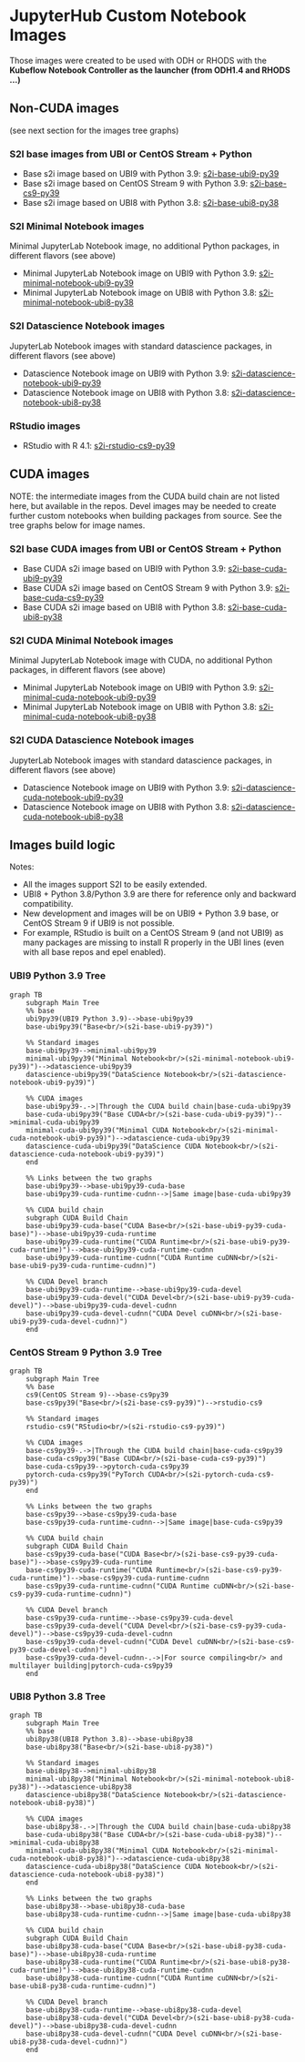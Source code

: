 # JupyterHub Custom Notebook Images

Those images were created to be used with ODH or RHODS with the **Kubeflow Notebook Controller as the launcher (from ODH1.4 and RHODS ...)**

## Non-CUDA images

(see next section for the images tree graphs)

### S2I base images from UBI or CentOS Stream + Python

- Base s2i image based on UBI9 with Python 3.9: [s2i-base-ubi9-py39](https://quay.io/repository/guimou/s2i-base-ubi9-py39)
- Base s2i image based on CentOS Stream 9 with Python 3.9: [s2i-base-cs9-py39](https://quay.io/repository/guimou/s2i-base-cs9-py39)
- Base s2i image based on UBI8 with Python 3.8: [s2i-base-ubi8-py38](https://quay.io/repository/guimou/s2i-base-ubi8-py38)

### S2I Minimal Notebook images

Minimal JupyterLab Notebook image, no additional Python packages, in different flavors (see above)

- Minimal JupyterLab Notebook image on UBI9 with Python 3.9: [s2i-minimal-notebook-ubi9-py39](https://quay.io/repository/guimou/s2i-minimal-notebook-ubi9-py39)
- Minimal JupyterLab Notebook image on UBI8 with Python 3.8: [s2i-minimal-notebook-ubi8-py38](https://quay.io/repository/guimou/s2i-minimal-notebook-ubi8-py38)

### S2I Datascience Notebook images

JupyterLab Notebook images with standard datascience packages, in different flavors (see above)

- Datascience Notebook image on UBI9 with Python 3.9: [s2i-datascience-notebook-ubi9-py39](https://quay.io/repository/guimou/s2i-datascience-notebook-ubi9-py39)
- Datascience Notebook image on UBI8 with Python 3.8: [s2i-datascience-notebook-ubi8-py38](https://quay.io/repository/guimou/s2i-datascience-notebook-ubi8-py38)

### RStudio images

- RStudio with R 4.1: [s2i-rstudio-cs9-py39](https://quay.io/repository/guimou/s2i-rstudio-cs9-py39)

## CUDA images

NOTE: the intermediate images from the CUDA build chain are not listed here, but available in the repos. Devel images may be needed to create further custom notebooks when building packages from source. See the tree graphs below for image names.

### S2I base CUDA images from UBI or CentOS Stream + Python

- Base CUDA s2i image based on UBI9 with Python 3.9: [s2i-base-cuda-ubi9-py39](https://quay.io/repository/guimou/s2i-base-ubi9-py39)
- Base CUDA s2i image based on CentOS Stream 9 with Python 3.9: [s2i-base-cuda-cs9-py39](https://quay.io/repository/guimou/s2i-base-cs9-py39)
- Base CUDA s2i image based on UBI8 with Python 3.8: [s2i-base-cuda-ubi8-py38](https://quay.io/repository/guimou/s2i-base-ubi8-py38)

### S2I CUDA Minimal Notebook images

Minimal JupyterLab Notebook image with CUDA, no additional Python packages, in different flavors (see above)

- Minimal JupyterLab Notebook image on UBI9 with Python 3.9: [s2i-minimal-cuda-notebook-ubi9-py39](https://quay.io/repository/guimou/s2i-minimal-cuda-notebook-ubi9-py39)
- Minimal JupyterLab Notebook image on UBI8 with Python 3.8: [s2i-minimal-cuda-notebook-ubi8-py38](https://quay.io/repository/guimou/s2i-minimal-cuda-notebook-ubi8-py38)

### S2I CUDA Datascience Notebook images

JupyterLab Notebook images with standard datascience packages, in different flavors (see above)

- Datascience Notebook image on UBI9 with Python 3.9: [s2i-datascience-cuda-notebook-ubi9-py39](https://quay.io/repository/guimou/s2i-datascience-cuda-notebook-ubi9-py39)
- Datascience Notebook image on UBI8 with Python 3.8: [s2i-datascience-cuda-notebook-ubi8-py38](https://quay.io/repository/guimou/s2i-datascience-cuda-notebook-ubi8-py38)

## Images build logic

Notes:

- All the images support S2I to be easily extended.
- UBI8 + Python 3.8/Python 3.9 are there for reference only and backward compatibility.
- New development and images will be on UBI9 + Python 3.9 base, or CentOS Stream 9 if UBI9 is not possible.
- For example, RStudio is built on a CentOS Stream 9 (and not UBI9) as many packages are missing to install R properly in the UBI lines (even with all base repos and epel enabled).

### UBI9 Python 3.9 Tree

```mermaid
graph TB
    subgraph Main Tree
    %% base
    ubi9py39(UBI9 Python 3.9)-->base-ubi9py39
    base-ubi9py39("Base<br/>(s2i-base-ubi9-py39)")

    %% Standard images
    base-ubi9py39-->minimal-ubi9py39
    minimal-ubi9py39("Minimal Notebook<br/>(s2i-minimal-notebook-ubi9-py39)")-->datascience-ubi9py39
    datascience-ubi9py39("DataScience Notebook<br/>(s2i-datascience-notebook-ubi9-py39)")

    %% CUDA images
    base-ubi9py39-.->|Through the CUDA build chain|base-cuda-ubi9py39
    base-cuda-ubi9py39("Base CUDA<br/>(s2i-base-cuda-ubi9-py39)")-->minimal-cuda-ubi9py39
    minimal-cuda-ubi9py39("Minimal CUDA Notebook<br/>(s2i-minimal-cuda-notebook-ubi9-py39)")-->datascience-cuda-ubi9py39
    datascience-cuda-ubi9py39("DataScience CUDA Notebook<br/>(s2i-datascience-cuda-notebook-ubi9-py39)")
    end

    %% Links between the two graphs
    base-ubi9py39-->base-ubi9py39-cuda-base
    base-ubi9py39-cuda-runtime-cudnn-->|Same image|base-cuda-ubi9py39

    %% CUDA build chain
    subgraph CUDA Build Chain
    base-ubi9py39-cuda-base("CUDA Base<br/>(s2i-base-ubi9-py39-cuda-base)")-->base-ubi9py39-cuda-runtime
    base-ubi9py39-cuda-runtime("CUDA Runtime<br/>(s2i-base-ubi9-py39-cuda-runtime)")-->base-ubi9py39-cuda-runtime-cudnn
    base-ubi9py39-cuda-runtime-cudnn("CUDA Runtime cuDNN<br/>(s2i-base-ubi9-py39-cuda-runtime-cudnn)")

    %% CUDA Devel branch
    base-ubi9py39-cuda-runtime-->base-ubi9py39-cuda-devel
    base-ubi9py39-cuda-devel("CUDA Devel<br/>(s2i-base-ubi9-py39-cuda-devel)")-->base-ubi9py39-cuda-devel-cudnn
    base-ubi9py39-cuda-devel-cudnn("CUDA Devel cuDNN<br/>(s2i-base-ubi9-py39-cuda-devel-cudnn)")
    end

```

### CentOS Stream 9 Python 3.9 Tree

```mermaid
graph TB
    subgraph Main Tree
    %% base
    cs9(CentOS Stream 9)-->base-cs9py39
    base-cs9py39("Base<br/>(s2i-base-cs9-py39)")-->rstudio-cs9

    %% Standard images
    rstudio-cs9("RStudio<br/>(s2i-rstudio-cs9-py39)")

    %% CUDA images
    base-cs9py39-.->|Through the CUDA build chain|base-cuda-cs9py39
    base-cuda-cs9py39("Base CUDA<br/>(s2i-base-cuda-cs9-py39)")
    base-cuda-cs9py39-->pytorch-cuda-cs9py39
    pytorch-cuda-cs9py39("PyTorch CUDA<br/>(s2i-pytorch-cuda-cs9-py39)")
    end

    %% Links between the two graphs
    base-cs9py39-->base-cs9py39-cuda-base
    base-cs9py39-cuda-runtime-cudnn-->|Same image|base-cuda-cs9py39

    %% CUDA build chain
    subgraph CUDA Build Chain
    base-cs9py39-cuda-base("CUDA Base<br/>(s2i-base-cs9-py39-cuda-base)")-->base-cs9py39-cuda-runtime
    base-cs9py39-cuda-runtime("CUDA Runtime<br/>(s2i-base-cs9-py39-cuda-runtime)")-->base-cs9py39-cuda-runtime-cudnn
    base-cs9py39-cuda-runtime-cudnn("CUDA Runtime cuDNN<br/>(s2i-base-cs9-py39-cuda-runtime-cudnn)")

    %% CUDA Devel branch
    base-cs9py39-cuda-runtime-->base-cs9py39-cuda-devel
    base-cs9py39-cuda-devel("CUDA Devel<br/>(s2i-base-cs9-py39-cuda-devel)")-->base-cs9py39-cuda-devel-cudnn
    base-cs9py39-cuda-devel-cudnn("CUDA Devel cuDNN<br/>(s2i-base-cs9-py39-cuda-devel-cudnn)")
    base-cs9py39-cuda-devel-cudnn-.->|For source compiling<br/> and multilayer building|pytorch-cuda-cs9py39
    end
```

### UBI8 Python 3.8 Tree

```mermaid
graph TB
    subgraph Main Tree
    %% base
    ubi8py38(UBI8 Python 3.8)-->base-ubi8py38
    base-ubi8py38("Base<br/>(s2i-base-ubi8-py38)")

    %% Standard images
    base-ubi8py38-->minimal-ubi8py38
    minimal-ubi8py38("Minimal Notebook<br/>(s2i-minimal-notebook-ubi8-py38)")-->datascience-ubi8py38
    datascience-ubi8py38("DataScience Notebook<br/>(s2i-datascience-notebook-ubi8-py38)")

    %% CUDA images
    base-ubi8py38-.->|Through the CUDA build chain|base-cuda-ubi8py38
    base-cuda-ubi8py38("Base CUDA<br/>(s2i-base-cuda-ubi8-py38)")-->minimal-cuda-ubi8py38
    minimal-cuda-ubi8py38("Minimal CUDA Notebook<br/>(s2i-minimal-cuda-notebook-ubi8-py38)")-->datascience-cuda-ubi8py38
    datascience-cuda-ubi8py38("DataScience CUDA Notebook<br/>(s2i-datascience-cuda-notebook-ubi8-py38)")
    end

    %% Links between the two graphs
    base-ubi8py38-->base-ubi8py38-cuda-base
    base-ubi8py38-cuda-runtime-cudnn-->|Same image|base-cuda-ubi8py38

    %% CUDA build chain
    subgraph CUDA Build Chain
    base-ubi8py38-cuda-base("CUDA Base<br/>(s2i-base-ubi8-py38-cuda-base)")-->base-ubi8py38-cuda-runtime
    base-ubi8py38-cuda-runtime("CUDA Runtime<br/>(s2i-base-ubi8-py38-cuda-runtime)")-->base-ubi8py38-cuda-runtime-cudnn
    base-ubi8py38-cuda-runtime-cudnn("CUDA Runtime cuDNN<br/>(s2i-base-ubi8-py38-cuda-runtime-cudnn)")

    %% CUDA Devel branch
    base-ubi8py38-cuda-runtime-->base-ubi8py38-cuda-devel
    base-ubi8py38-cuda-devel("CUDA Devel<br/>(s2i-base-ubi8-py38-cuda-devel)")-->base-ubi8py38-cuda-devel-cudnn
    base-ubi8py38-cuda-devel-cudnn("CUDA Devel cuDNN<br/>(s2i-base-ubi8-py38-cuda-devel-cudnn)")
    end

```
